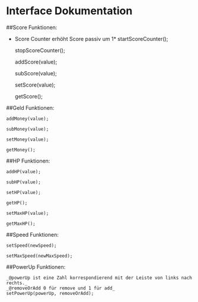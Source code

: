 # Interface Dokumentation

##Score Funktionen:

*	Score Counter erhöht Score passiv um 1*
	startScoreCounter();
	
	stopScoreCounter();
	
	addScore(value);
	
	subScore(value);
	
	setScore(value);
	
	getScore();
	
	
##Geld Funktionen:

	addMoney(value);
	
	subMoney(value);
	
	setMoney(value);
	
	getMoney();


##HP Funktionen:

	addHP(value);

	subHP(value);
	
	setHP(value);
	
	getHP();
	
	setMaxHP(value);
	
	getMaxHP();
	

##Speed Funktionen:

	setSpeed(newSpeed);
	
	setMaxSpeed(newMaxSpeed);
	
	
##PowerUp Funktionen:

	_@powerUp ist eine Zahl korrespondierend mit der Leiste von links nach rechts._
	_@removeOrAdd 0 für remove und 1 für add_
	setPowerUp(powerUp, removeOrAdd);

